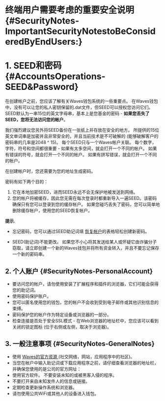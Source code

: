 # 终端用户需要考虑的重要安全说明 {#SecurityNotes-ImportantSecurityNotestoBeConsideredByEndUsers:}

# 1. SEED和密码 {#AccountsOperations-SEED&Password}

在创建帐户之前，您应该了解有关Waves钱包系统的一些重要点。 在Waves钱包中，没有可以让您的私人密钥保留的.dat文件，但SEED可以授权您访问它们。 SEED默认为一串15位的英文字母串，基本上是您基金的密码 - **如果您丢失了SEED，您将无法访问您的帐户**。

我们强烈建议您另外将SEED备份在一张纸上并存放在安全的地方。 所提供的15位英文单词串是加密并且非常安全的，并且当前技术是不可破解的 \(能够破解客户的密码串的几率是2048 ^ 15\)。 每个SEED只与一个Waves帐户关联。 每个数字，字符，符号和空间都很重要 - 如果有太多空间，就会打开一个不同的帐户。 如果有错误的符号，就会打开一个不同的帐户。 如果有拼写错误，就会打开一个不同的帐户。

在创建帐户时，您还需要为您的地址生成密码。

密码有如下两个目的：

1. 它在本地加密SEED，进而SEED永远不会无保护地被发送到网络。
2. 您的帐户将被缓存，因此您无需在每次登录时都重新导入一遍SEED。该密码确保只有您可以登录到您的缓存帐户。 如果您碰巧丢失了密码，您可以简单地删除缓存帐户，使用您的SEED恢复帐户。

**提示.**

* 忘记密码，您可以通过SEED助记词填 [恢复帐户](/waves-client/account-management/restore-an-account.md)的表格轻松创建新密码。

* SEED(助记词)不能更改。 如果您不小心将其发送给某人或怀疑它由诈骗分子窃取，请立即创建一个新的Waves钱包并将所有资金转入，并且不要忘记保存一个新的密码串。

## 2. 个人账户 {#SecurityNotes-PersonalAccount}

* 要访问您的帐户，请勿使用安装了扩展程序和插件的浏览器，它们可能会获得您的助记词。
* 使用密码保护账户。
* 您可以匿名使用您的钱包，您的帐户不会收到受到电子邮件或其他识别信息的束缚。
* 密码保护您的帐户作为特定设备或浏览器的一部分。
* 检查连接是否处于安全SSL模式 - 在Web浏览器的地址栏中，您应该可以看到关闭的锁定图标 \(位于右侧或左侧，取决于浏览器\)。

## 3. 一般注意事项 {#SecurityNotes-GeneralNotes}

* 使用 [Waves的官方资源 ](/overview/waves-official-resources.md)\(社交网络，网站，应用程序中的社区\)。
* 当您在帐户中输入助记词或下载应用程序之前，请仔细查看浏览器的地址栏，并确保您使用的是公司的官方网址：
* 使用官方软件。 不要安装未知的或被黑客入侵的程序。
* 不要打开来自未知发件人的信息或链接。
* 定期检查更新操作系统和浏览器。
* 请勿使用公共WiFi或其他人的设备进入钱包。
